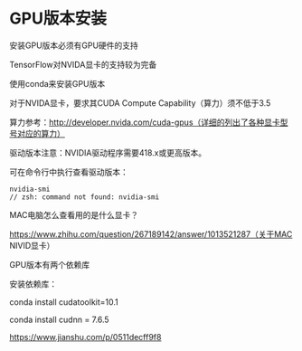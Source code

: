 # GPU版本安装

安装GPU版本必须有GPU硬件的支持

TensorFlow对NVIDA显卡的支持较为完备

使用conda来安装GPU版本

对于NVIDA显卡，要求其CUDA Compute Capability（算力）须不低于3.5

算力参考：http://developer.nvida.com/cuda-gpus（详细的列出了各种显卡型号对应的算力）

驱动版本注意：NVIDIA驱动程序需要418.x或更高版本。

可在命令行中执行查看驱动版本：

```
nvidia-smi
// zsh: command not found: nvidia-smi
```

MAC电脑怎么查看用的是什么显卡？

https://www.zhihu.com/question/267189142/answer/1013521287（关于MAC NIVID显卡）

GPU版本有两个依赖库

安装依赖库：

conda install cudatoolkit=10.1

conda install cudnn = 7.6.5

https://www.jianshu.com/p/0511decff9f8